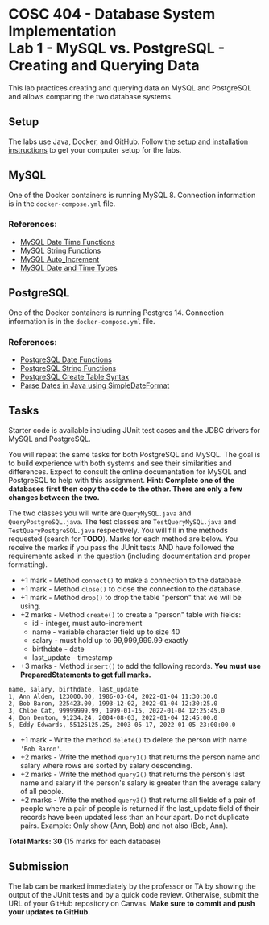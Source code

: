 # COSC 404 - Database System Implementation<br/>Lab 1 - MySQL vs. PostgreSQL - Creating and Querying Data

This lab practices creating and querying data on MySQL and PostgreSQL and allows comparing the two database systems.

## Setup

The labs use Java, Docker, and GitHub. Follow the [setup and installation instructions](https://github.com/rlawrenc/cosc_404/tree/main/labs/setup) to get your computer setup for the labs.

## MySQL

One of the Docker containers is running MySQL 8. Connection information is in the `docker-compose.yml` file.

### References:

- [MySQL Date Time Functions](http://dev.mysql.com/doc/refman/8.0/en/date-and-time-functions.html)
- [MySQL String Functions](http://dev.mysql.com/doc/refman/8.0/en/string-functions.html)
- [MySQL Auto_Increment](http://dev.mysql.com/doc/refman/8.0/en/example-auto-increment.html)
- [MySQL Date and Time Types](http://dev.mysql.com/doc/refman/8.0/en/datetime.html)


## PostgreSQL

One of the Docker containers is running Postgres 14. Connection information is in the `docker-compose.yml` file.

### References:

- [PostgreSQL Date Functions](http://www.postgresql.org/docs/14/static/functions-datetime.html)
- [PostgreSQL String Functions](http://www.postgresql.org/docs/14/static/functions-string.html)
- [PostgreSQL Create Table Syntax](http://www.postgresql.org/docs/14/static/sql-createtable.html)
- [Parse Dates in Java using SimpleDateFormat](https://jenkov.com/tutorials/java-date-time/parsing-formatting-dates.html)

## Tasks

Starter code is available including JUnit test cases and the JDBC drivers for MySQL and PostgreSQL. 

You will repeat the same tasks for both PostgreSQL and MySQL.  The goal is to build experience with both systems and see their similarities and differences.  Expect to consult the online documentation for MySQL and PostgreSQL to help with this assignment. **Hint: Complete one of the databases first then copy the code to the other.  There are only a few changes between the two.**

The two classes you will write are `QueryMySQL.java` and `QueryPostgreSQL.java`.  The test classes are `TestQueryMySQL.java` and `TestQueryPostgreSQL.java` respectively.  You will fill in the methods requested (search for **TODO**).  Marks for each method are below.  You receive the marks if you pass the JUnit tests AND have followed the requirements asked in the question (including documentation and proper formatting).

- +1 mark - Method `connect()` to make a connection to the database.
- +1 mark - Method `close()` to close the connection to the database.
- +1 mark - Method `drop()` to drop the table "person" that we will be using.
- +2 marks - Method `create()` to create a "person" table with fields:
  	- id - integer, must auto-increment
	- name - variable character field up to size 40
	- salary - must hold up to 99,999,999.99 exactly
	- birthdate - date
	- last_update - timestamp	
- +3 marks - Method `insert()` to add the following records.  **You must use PreparedStatements to get full marks.**	

```
name, salary, birthdate, last_update
1, Ann Alden, 123000.00, 1986-03-04, 2022-01-04 11:30:30.0
2, Bob Baron, 225423.00, 1993-12-02, 2022-01-04 12:30:25.0
3, Chloe Cat, 99999999.99, 1999-01-15, 2022-01-04 12:25:45.0
4, Don Denton, 91234.24, 2004-08-03, 2022-01-04 12:45:00.0
5, Eddy Edwards, 55125125.25, 2003-05-17, 2022-01-05 23:00:00.0
```

- +1 mark - Write the method `delete()` to delete the person with name `'Bob Baron'`.</li>
- +2 marks - Write the method `query1()` that returns the person name and salary where rows are sorted by salary descending.</li>
- +2 marks - Write the method `query2()` that returns the person's last name and salary if the person's salary is greater than the average salary of all people.</li>
- +2 marks - Write the method `query3()` that returns all fields of a pair of people where a pair of people is returned if the last_update field of their records have been updated less than an hour apart. Do not duplicate pairs.  Example: Only show (Ann, Bob) and not also (Bob, Ann).</li>

**Total Marks: 30** (15 marks for each database)

## Submission

The lab can be marked immediately by the professor or TA by showing the output of the JUnit tests and by a quick code review.  Otherwise, submit the URL of your GitHub repository on Canvas. **Make sure to commit and push your updates to GitHub.**

